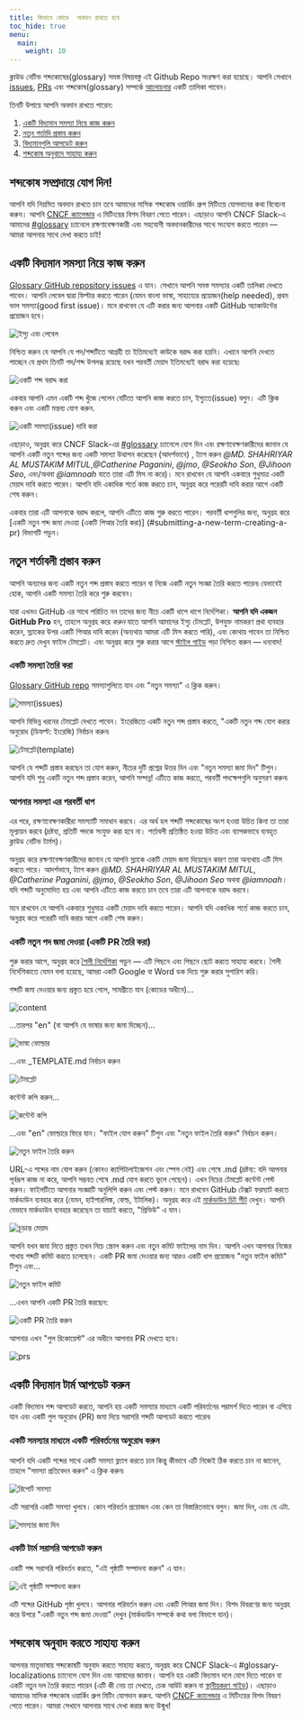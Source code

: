 ```yaml
---
title: কিভাবে কোডে  অবদান রাখতে হবে
toc_hide: true
menu:
  main:
    weight: 10
---
```

ক্লাউড নেটিভ শব্দকোষের(glossary) সমস্ত বিষয়বস্তু এই Github Repo সংরক্ষণ করা হয়েছে। আপনি সেখানে [issues](https://github.com/cncf/glossary/issues), [PRs](https://github.com/cncf/glossary/pulls) এবং শব্দকোষ(glossary) সম্পর্কে [আলোচনার](https://github.com/cncf/glossary/discussions) একটি তালিকা পাবেন।

তিনটি উপায়ে আপনি অবদান রাখতে পারেন:

1) [একটি বিদ্যমান সমস্যা নিয়ে কাজ করুন](#work-on-an-existing-issue)
2) [নতুন শর্তাদি প্রস্তাব করুন](#propose-new-terms)
3) [বিদ্যমানগুলি আপডেট করুন](#update-an-existing-term)
4) [শব্দকোষ অনুবাদে সাহায্য করুন](#help-translate-the-glossary)

## শব্দকোষ সম্প্রদায়ে যোগ দিন!

আপনি যদি নিয়মিত অবদান রাখতে চান তবে আমাদের মাসিক শব্দকোষ ওয়ার্কিং গ্রুপ মিটিংয়ে যোগদানের কথা বিবেচনা করুন। আপনি [CNCF ক্যালেন্ডার](https://www.cncf.io/calendar/) এ মিটিংয়ের বিশদ বিবরণ পেতে পারেন। এছাড়াও আপনি CNCF Slack-এ আমাদের [#glossary](https://cloud-native.slack.com/archives/C02TX20MQBB) চ্যানেলে রক্ষণাবেক্ষণকারী এবং সহযোগী অবদানকারীদের সাথে সংযোগ করতে পারেন — আমরা আপনার সাথে দেখা করতে চাই!

## একটি বিদ্যমান সমস্যা নিয়ে কাজ করুন

[Glossary GitHub repository issues](https://github.com/cncf/glossary/issues) এ যান। সেখানে আপনি সমস্ত সমস্যার একটি তালিকা দেখতে পাবেন। আপনি লেবেল দ্বারা ফিল্টার করতে পারেন (যেমন বাংলা ভাষা, সাহায্যের প্রয়োজন(help needed), প্রথম ভাল সমস্যা(good first issue)। মনে রাখবেন যে এটি করার জন্য আপনার একটি GitHub অ্যাকাউন্টের প্রয়োজন হবে।

![ইস্যু এবং লেবেল](/images/how-to/issue-and-labels.png)

নিশ্চিত করুন যে আপনি যে পদ/শব্দটিতে আগ্রহী তা ইতিমধ্যেই কাউকে বরাদ্দ করা হয়নি। এখানে আপনি দেখতে পাচ্ছেন যে প্রথম তিনটি  পদ/শব্দ উপলব্ধ রয়েছে যখন পরবর্তী মেয়াদ ইতিমধ্যেই বরাদ্দ করা হয়েছে৷

![একটি শব্দ বরাদ্দ করা](/images/how-to/howto-04.png)

একবার আপনি এমন একটি শব্দ খুঁজে পেলেন যেটিতে আপনি কাজ করতে চান, ইস্যুতে(issue) বলুন। এটি ক্লিক করুন এবং একটি মন্তব্য যোগ করুন.

![একটি সমস্যা(issue) দাবি করা](/images/how-to/claiming-an-issue.png)


এছাড়াও, অনুগ্রহ করে CNCF Slack-এর [#glossary](https://cloud-native.slack.com/archives/C02TX20MQBB) চ্যানেলে যোগ দিন এবং রক্ষণাবেক্ষণকারীদের জানান যে আপনি একটি নতুন শব্দের জন্য একটি সমস্যা উত্থাপন করেছেন (আদর্শভাবে) , ট্যাগ করুন  _@MD. SHAHRIYAR AL MUSTAKIM MITUL_,_@Catherine Paganini_, _@jmo_, _@Seokho Son_, _@Jihoon Seo_, এবং/অথবা _@iamnoah_ যাতে তারা এটি মিস না করে)। মনে রাখবেন যে আপনি একবারে শুধুমাত্র একটি মেয়াদ দাবি করতে পারেন। আপনি যদি একাধিক শর্তে কাজ করতে চান, অনুগ্রহ করে পরেরটি দাবি করার আগে একটি শেষ করুন।

একবার তারা এটি আপনাকে বরাদ্দ করলে, আপনি এটিতে কাজ শুরু করতে পারেন। পরবর্তী ধাপগুলির জন্য, অনুগ্রহ করে [একটি নতুন শব্দ জমা দেওয়া (একটি পিআর তৈরি করা)] (#submitting-a-new-term-creating-a-pr) বিভাগটি পড়ুন।

## নতুন শর্তাবলী প্রস্তাব করুন
আপনি অন্যদের জন্য একটি নতুন শব্দ প্রস্তাব করতে পারেন বা নিজে একটি নতুন সংজ্ঞা তৈরি করতে পারেন৷ যেভাবেই হোক, আপনি একটি সমস্যা তৈরি করে শুরু করবেন।

যারা এখনও   GitHub এর সাথে  পরিচিত নন তাদের জন্য নীচে একটি ধাপে ধাপে নির্দেশিকা। **আপনি যদি একজন GitHub Pro** হন, তাহলে অনুগ্রহ করে *করুন* যাতে আপনি আমাদের ইস্যু টেমপ্লেট, উপযুক্ত নামকরণ প্রথা ব্যবহার করেন, স্ল্যাকের উপর একটি পিআর দাবি করেন (অন্যথায় আমরা এটি মিস করতে পারি), এবং কোথায় পাবেন তা নিশ্চিত করতে দ্রুত দেখুন ফাইল টেমপ্লেট। এবং অনুগ্রহ করে শুরু করার আগে [স্টাইল গাইড](/bn/style-guide/) পড়া নিশ্চিত করুন — ধন্যবাদ!

### একটি সমস্যা তৈরি করা
[Glossary GitHub repo](https://github.com/cncf/glossary/issues) সমস্যাগুলিতে যান এবং "নতুন সমস্যা" এ ক্লিক করুন।

![সমস্যা(issues)](/images/how-to/howto-01.png)

আপনি বিভিন্ন ধরনের টেমপ্লেট দেখতে পাবেন। ইংরেজিতে একটি নতুন শব্দ প্রস্তাব করতে, "একটি নতুন শব্দ যোগ করার অনুরোধ (ডিফল্ট: ইংরেজি) নির্বাচন করুন৷

![টেমপ্লেট(template)](/images/how-to/english-issue-template-new.png)

আপনি যে শব্দটি প্রস্তাব করছেন তা যোগ করুন, নীচের দুটি প্রশ্নের উত্তর দিন এবং "নতুন সমস্যা জমা দিন" টিপুন। আপনি যদি শুধু একটি নতুন শব্দ প্রস্তাব করেন, আপনি সম্পন্ন! এটিতে কাজ করতে, পরবর্তী পদক্ষেপগুলি অনুসরণ করুন৷


### আপনার সমস্যা এর পরবর্তী ধাপ
এর পরে, রক্ষণাবেক্ষণকারীরা সমস্যাটি সমাধান করবে। এর অর্থ হল শব্দটি শব্দকোষের অংশ হওয়া উচিত কিনা তা তারা মূল্যায়ন করবে (দ্রষ্টব্য, প্রতিটি পদকে সংযুক্ত করা হবে না। শর্তাবলী প্রতিষ্ঠিত হওয়া উচিত এবং ব্যাপকভাবে ব্যবহৃত ক্লাউড নেটিভ টার্মস)।

অনুগ্রহ করে রক্ষণাবেক্ষণকারীদের জানান যে আপনি স্ল্যাকে একটি মেয়াদ জমা দিয়েছেন কারণ তারা অন্যথায় এটি মিস করতে পারে। আদর্শভাবে, ট্যাগ করুন  _@MD. SHAHRIYAR AL MUSTAKIM MITUL_, _@Catherine Paganini_, _@jmo_, _@Seokho Son_, _@Jihoon Seo_ অথবা _@iamnoah_। যদি শব্দটি অনুমোদিত হয় এবং আপনি এটিতে কাজ করতে চান তবে তারা এটি আপনাকে বরাদ্দ করবে।

মনে রাখবেন যে আপনি একবারে শুধুমাত্র একটি মেয়াদ দাবি করতে পারেন। আপনি যদি একাধিক শর্তে কাজ করতে চান, অনুগ্রহ করে পরেরটি দাবি করার আগে একটি শেষ করুন।

### একটি নতুন পদ জমা দেওয়া (একটি PR তৈরি করা)

শুরু করার আগে, অনুগ্রহ করে [শৈলী নির্দেশিকা](/bn/style-guide/) পড়ুন — এটি পিছনে এবং পিছনে ছোট করতে সাহায্য করবে। শৈলী নির্দেশিকাতে যেমন বলা হয়েছে, আমরা একটি Google বা Word ডক দিয়ে শুরু করার সুপারিশ করি।

শব্দটি জমা দেওয়ার জন্য প্রস্তুত হয়ে গেলে, সামগ্রীতে যান (কোডের অধীনে)…

![content](/images/how-to/howto-05.png)

…তারপর "en" (বা আপনি যে ভাষার জন্য জমা দিচ্ছেন)…

![ভাষা ফোল্ডার](/images/how-to/howto-06.png)

…এবং _TEMPLATE.md নির্বাচন করুন

![টেমপ্লেট](/images/how-to/howto-07.png)

কন্টেন্ট কপি করুন...

![কন্টেন্ট কপি](/images/how-to/howto-08.png)

…এবং "en" ফোল্ডারে ফিরে যান। "ফাইল যোগ করুন" টিপুন এবং "নতুন ফাইল তৈরি করুন" নির্বাচন করুন।

![নতুন ফাইল তৈরি করুন](/images/how-to/howto-09.png)

URL-এ শব্দের নাম যোগ করুন (কোনও ক্যাপিটালাইজেশন এবং স্পেস নেই) এবং শেষে .md (দ্রষ্টব্য: যদি আপনার পূর্বরূপ কাজ না করে, আপনি সম্ভবত শেষে .md যোগ করতে ভুলে গেছেন)। এখন নিচের টেমপ্লেট কন্টেন্ট পেস্ট করুন। ফাইলটিতে আপনার সংজ্ঞাটি অনুলিপি করুন এবং পেস্ট করুন। মনে রাখবেন GitHub টেক্সট ফরম্যাট করতে মার্কডাউন ব্যবহার করে (যেমন, হাইপারলিঙ্ক, বোল্ড, ইটালিক)। অনুগ্রহ করে এই [মার্কডাউন চিট শীট](https://www.markdownguide.org/cheat-sheet/) দেখুন। আপনি যেভাবে মার্কডাউন ব্যবহার করেছেন তা যাচাই করতে, "প্রিভিউ" এ যান।

![চূড়ান্ত মেয়াদ](/images/how-to/howto-10.png)

আপনি যখন জমা দিতে প্রস্তুত তখন নিচে স্ক্রোল করুন এবং নতুন কমিট ফাইলের নাম দিন। আপনি এখন আপনার নিজের শাখায় শব্দটি কমিট করতে চলেছেন। একটি PR জমা দেওয়ার জন্য আরও একটি ধাপ প্রয়োজন৷ "নতুন ফাইল কমিট" টিপুন এবং...

![নতুন ফাইল কমিট](/images/how-to/howto-11.png)

…এখন আপনি একটি PR তৈরি করছেন:

![একটি PR তৈরি করুন](/images/how-to/howto-12.png)

আপনার এখন "পুল রিকোয়েস্ট" এর অধীনে আপনার PR দেখতে হবে।

![prs](/images/how-to/howto-13.png)

## একটি বিদ্যমান টার্ম আপডেট করুন
একটি বিদ্যমান শব্দ আপডেট করতে, আপনি হয় একটি সমস্যার মাধ্যমে একটি পরিবর্তনের পরামর্শ দিতে পারেন বা এগিয়ে যান এবং একটি পুল অনুরোধ (PR) জমা দিয়ে সরাসরি শব্দটি আপডেট করতে পারেন৷

### একটি সমস্যার মাধ্যমে একটি পরিবর্তনের অনুরোধ করুন
আপনি যদি একটি শব্দের সাথে একটি সমস্যা ফ্ল্যাগ করতে চান কিন্তু কীভাবে এটি নিজেই ঠিক করতে চান না জানেন, তাহলে "সমস্যা প্রতিবেদন করুন" এ ক্লিক করুন৷

![রিপোর্ট সমস্যা](/images/how-to/howto-14.png)

এটি সরাসরি একটি সমস্যা খুলবে। কোন পরিবর্তন প্রয়োজন এবং কেন তা বিস্তারিতভাবে বলুন। জমা দিন, এবং যে এটা.

![সমস্যার জমা দিন](/images/how-to/howto-15.png)

### একটি টার্ম সরাসরি আপডেট করুন
একটি শব্দ সরাসরি পরিবর্তন করতে, "এই পৃষ্ঠাটি সম্পাদনা করুন" এ যান।

![এই পৃষ্ঠাটি সম্পাদনা করুন](/images/how-to/howto-16.png)

এটি শব্দের GitHub পৃষ্ঠা খুলবে। আপনার পরিবর্তন করুন এবং একটি পিআর জমা দিন। বিশদ বিবরণের জন্য অনুগ্রহ করে উপরে "একটি নতুন শব্দ জমা দেওয়া" দেখুন (মার্কডাউন সম্পর্কে কথা বলা বিভাগে যান)।

## শব্দকোষ অনুবাদ করতে সাহায্য করুন
আপনার মাতৃভাষায় শব্দকোষটি অনুবাদ করতে সাহায্য করতে, অনুগ্রহ করে CNCF Slack-এ #glossary-localizations চ্যানেলে যোগ দিন এবং আমাদের জানান। আপনি হয় একটি বিদ্যমান দলে যোগ দিতে পারেন বা একটি নতুন দল তৈরি করতে পারেন (এটি কী নেয় তা দেখতে, চেক আউট করুন বা [স্থানীয়করণ গাইড](https://github.com/cncf/glossary/blob/main/LOCALIZATION.md))। এছাড়াও আমাদের মাসিক শব্দকোষ ওয়ার্কিং গ্রুপ মিটিং যোগদান করুন. আপনি [CNCF ক্যালেন্ডার](https://www.cncf.io/calendar/) এ মিটিংয়ের বিশদ বিবরণ পেতে পারেন। আমরা সেখানে আপনার সাথে দেখা করার জন্য উন্মুখ!


